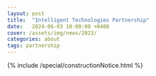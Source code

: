 ```yaml
---
layout: post
title:  "Intelligent Technologies Partnership"
date:   2024-06-03 10:00:00 +0400
cover: /assets/img/news/2023/
categories: about
tags: partnership
---
```


{% include /special/constructionNotice.html %}
